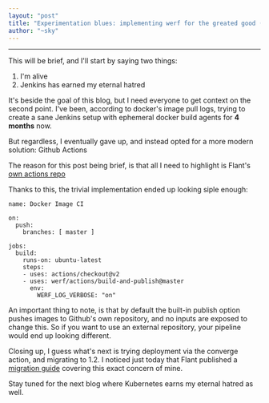 ```yaml
---
layout: "post"
title: "Experimentation blues: implementing werf for the greated good (Part 2)"
author: "~sky"
---
```


---

This will be brief, and I'll start by saying two things:

1. I'm alive
2. Jenkins has earned my eternal hatred

It's beside the goal of this blog, but I need everyone to get context on the second point. I've been,
according to docker's image pull logs, trying to create a sane Jenkins setup with ephemeral docker build
agents for **4 months** now.

But regardless, I eventually gave up, and instead opted for a more modern solution: Github Actions

The reason for this post being brief, is that all I need to highlight is Flant's [own actions repo](https://github.com/werf/actions)

Thanks to this, the trivial implementation ended up looking siple enough:

```
name: Docker Image CI

on:
  push:
    branches: [ master ]

jobs:
  build:
    runs-on: ubuntu-latest
    steps:
    - uses: actions/checkout@v2
    - uses: werf/actions/build-and-publish@master
      env:
        WERF_LOG_VERBOSE: "on"
```

An important thing to note, is that by default the built-in publish option pushes images to Github's own
repository, and no inputs are exposed to change this. So if you want to use an external repository,
your pipeline would end up looking different.

Closing up, I guess what's next is trying deployment via the converge action, and migrating to 1.2.
I noticed just today that Flant published a [migration guide](https://werf.io/documentation/whats_new_in_v1_2/how_to_migrate_from_v1_1_to_v1_2.html)
covering this exact concern of mine.

Stay tuned for the next blog where Kubernetes earns my eternal hatred as well.
